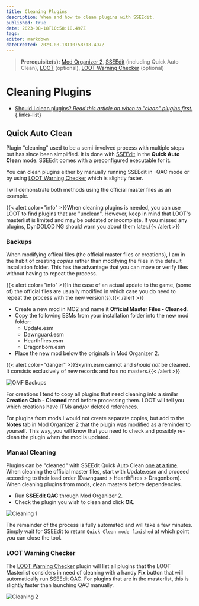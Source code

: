 ```yaml
---
title: Cleaning Plugins
description: When and how to clean plugins with SSEEdit.
published: true
date: 2023-08-18T10:58:18.497Z
tags: 
editor: markdown
dateCreated: 2023-08-18T10:58:18.497Z
---
```


> **Prerequisite(s):** [Mod Organizer 2](/mo2), [SSEEdit](/tools/sseedit) (including Quick Auto Clean), [LOOT](/tools/loot) (optional), [LOOT Warning Checker](/mo2/loot-warning-checker) (optional)

# Cleaning Plugins

- [Should I clean plugins? *Read this article on when to "clean" plugins first.*](/guides-tutorials/cleaning-plugins/should-i-clean-plugins)
{.links-list}

## Quick Auto Clean

Plugin "cleaning" used to be a semi-involved process with multiple steps but has since been simplified. It is done with [SSEEdit](/skyforge/tool-setup/sseedit/) in the **Quick Auto Clean** mode. SSEEdit comes with a preconfigured executable for it.

You can clean plugins either by manually running SSEEdit in -QAC mode or by using [LOOT Warning Checker](/skyforge/tool-setup/loot-warning-checker/) which is slightly faster.

I will demonstrate both methods using the official master files as an example.

{{< alert color="info" >}}When cleaning plugins is needed, you can use LOOT to find plugins that are "unclean". However, keep in mind that LOOT's masterlist is limited and may be outdated or incomplete. If you missed any plugins, DynDOLOD NG should warn you about them later.{{< /alert >}}

### Backups

When modifying offical files (the official master files or creations), I am in the habit of creating *copies* rather than modifying the files in the default installation folder. This has the advantage that you can move or verify files without having to repeat the process.

{{< alert color="info" >}}In the case of an actual update to the game, (some of) the official files are usually modified in which case you do need to repeat the process with the new version(s).{{< /alert >}}

- Create a new mod in MO2 and name it **Official Master Files - Cleaned**.
- Copy the following ESMs from your installation folder into the new mod folder:
  - Update.esm
  - Dawnguard.esm
  - Hearthfires.esm
  - Dragonborn.esm
- Place the new mod below the originals in Mod Organizer 2.

{{< alert color="danger" >}}Skyrim.esm cannot and *should not* be cleaned. It consists exclusively of new records and has no masters.{{< /alert >}}

![OMF Backups](/Pictures/skyforge/modding-resources/cleaning-plugins/overwrite-omf.png)

For creations I tend to copy all plugins that need cleaning into a similar **Creation Club - Cleaned** mod before processing them. LOOT will tell you which creations have ITMs and/or deleted references.

For plugins from mods I would not create separate copies, but add to the **Notes** tab in Mod Organizer 2 that the plugin was modified as a reminder to yourself. This way, you will know that you need to check and possibly re-clean the plugin when the mod is updated.

### Manual Cleaning

Plugins can be "cleaned" with SSEEdit Quick Auto Clean <u>one at a time</u>. When cleaning the official master files, start with Update.esm and proceed according to their load order (Dawnguard > HearthFires > Dragonborn). When cleaning plugins from mods, clean masters before dependencies.

- Run **SSEEdit QAC** through Mod Organizer 2.
- Check the plugin you wish to clean and click **OK**.

![Cleaning 1](/Pictures/skyforge/modding-resources/cleaning-plugins/cleaning-1.png)

The remainder of the process is fully automated and will take a few minutes. Simply wait for SSEEdit to return `Quick Clean mode finished` at which point you can close the tool.

### LOOT Warning Checker

The [LOOT Warning Checker](/skyforge/tool-setup/loot-warning-checker/) plugin will list all plugins that the LOOT Masterlist considers in need of cleaning with a handy **Fix** button that will automatically run SSEEdit QAC. For plugins that are in the masterlist, this is slightly faster than launching QAC manually.

![Cleaning 2](/Pictures/skyforge/modding-resources/cleaning-plugins/fix-to-clean.png)